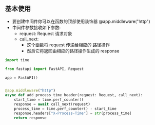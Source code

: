 ## 基本使用

- 要创建中间件你可以在函数的顶部使用装饰器 @app.middleware("http")
- 中间件参数接收如下参数:
  - request: Request 请求对象
  - call_next:
    - 这个函数将 request 传递给相应的 路径操作
    - 然后它将返回由相应的路径操作生成的 response

```python
import time

from fastapi import FastAPI, Request

app = FastAPI()


@app.middleware("http")
async def add_process_time_header(request: Request, call_next):
    start_time = time.perf_counter()
    response = await call_next(request)
    process_time = time.perf_counter() - start_time
    response.headers["X-Process-Time"] = str(process_time)
    return response
```
